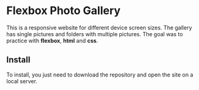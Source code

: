 # Flexbox Photo Gallery
This is a responsive website for different device screen sizes. The gallery has single pictures and folders with multiple pictures. The goal was to practice with **flexbox**, **html** and **css**.

## Install
To install, you just need to download the repository and open the site on a local server.